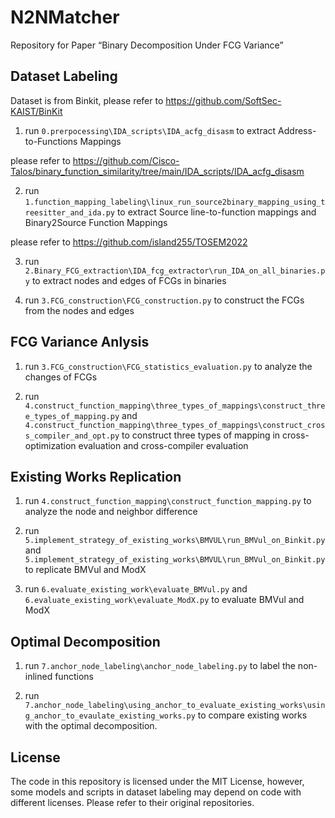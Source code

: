 # N2NMatcher
Repository for Paper “Binary Decomposition Under FCG Variance”

## Dataset Labeling

Dataset is from Binkit, please refer to https://github.com/SoftSec-KAIST/BinKit

1. run `0.prerpocessing\IDA_scripts\IDA_acfg_disasm` to extract Address-to-Functions Mappings 

please refer to https://github.com/Cisco-Talos/binary_function_similarity/tree/main/IDA_scripts/IDA_acfg_disasm

2. run `1.function_mapping_labeling\linux_run_source2binary_mapping_using_treesitter_and_ida.py` to extract Source line-to-function mappings and Binary2Source Function Mappings

please refer to https://github.com/island255/TOSEM2022

3. run `2.Binary_FCG_extraction\IDA_fcg_extractor\run_IDA_on_all_binaries.py` to extract nodes and edges of FCGs in binaries

4. run `3.FCG_construction\FCG_construction.py` to construct the FCGs from the nodes and edges

## FCG Variance Anlysis

1. run `3.FCG_construction\FCG_statistics_evaluation.py` to analyze the changes of FCGs

2. run `4.construct_function_mapping\three_types_of_mappings\construct_three_types_of_mapping.py` and `4.construct_function_mapping\three_types_of_mappings\construct_cross_compiler_and_opt.py` to construct three types of mapping in cross-optimization evaluation and cross-compiler evaluation


## Existing Works Replication

1. run `4.construct_function_mapping\construct_function_mapping.py` to analyze the node and neighbor difference

2. run `5.implement_strategy_of_existing_works\BMVUL\run_BMVul_on_Binkit.py` and `5.implement_strategy_of_existing_works\BMVUL\run_BMVul_on_Binkit.py` to replicate BMVul and ModX

3. run `6.evaluate_existing_work\evaluate_BMVul.py` and `6.evaluate_existing_work\evaluate_ModX.py` to evaluate BMVul and ModX

## Optimal Decomposition

1. run `7.anchor_node_labeling\anchor_node_labeling.py` to label the non-inlined functions

2. run `7.anchor_node_labeling\using_anchor_to_evaluate_existing_works\using_anchor_to_evaulate_existing_works.py` to compare existing works with the optimal decomposition.

## License

The code in this repository is licensed under the MIT License, however, some models and scripts in dataset labeling may depend on code with different licenses. Please refer to their original repositories. 
